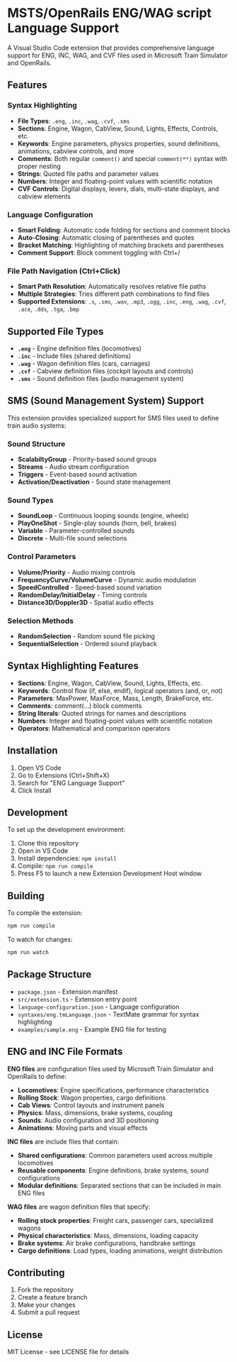 # MSTS/OpenRails ENG/WAG script Language Support

A Visual Studio Code extension that provides comprehensive language support for ENG, INC, WAG, and CVF files used in Microsoft Train Simulator and OpenRails.

## Features

### Syntax Highlighting
- **File Types**: `.eng`, `.inc`, `.wag`, `.cvf`, `.sms`
- **Sections**: Engine, Wagon, CabView, Sound, Lights, Effects, Controls, etc.
- **Keywords**: Engine parameters, physics properties, sound definitions, animations, cabview controls, and more
- **Comments**: Both regular `comment()` and special `comment(**)` syntax with proper nesting
- **Strings**: Quoted file paths and parameter values
- **Numbers**: Integer and floating-point values with scientific notation
- **CVF Controls**: Digital displays, levers, dials, multi-state displays, and cabview elements

### Language Configuration
- **Smart Folding**: Automatic code folding for sections and comment blocks
- **Auto-Closing**: Automatic closing of parentheses and quotes
- **Bracket Matching**: Highlighting of matching brackets and parentheses
- **Comment Support**: Block comment toggling with Ctrl+/

### File Path Navigation (Ctrl+Click)
- **Smart Path Resolution**: Automatically resolves relative file paths
- **Multiple Strategies**: Tries different path combinations to find files
- **Supported Extensions**: `.s`, `.sms`, `.wav`, `.mp3`, `.ogg`, `.inc`, `.eng`, `.wag`, `.cvf`, `.ace`, `.dds`, `.tga`, `.bmp`

## Supported File Types

- **`.eng`** - Engine definition files (locomotives)
- **`.inc`** - Include files (shared definitions)
- **`.wag`** - Wagon definition files (cars, carriages)
- **`.cvf`** - Cabview definition files (cockpit layouts and controls)
- **`.sms`** - Sound definition files (audio management system)

## SMS (Sound Management System) Support

This extension provides specialized support for SMS files used to define train audio systems:

### Sound Structure
- **ScalabiltyGroup** - Priority-based sound groups
- **Streams** - Audio stream configuration
- **Triggers** - Event-based sound activation
- **Activation/Deactivation** - Sound state management

### Sound Types
- **SoundLoop** - Continuous looping sounds (engine, wheels)
- **PlayOneShot** - Single-play sounds (horn, bell, brakes)
- **Variable** - Parameter-controlled sounds
- **Discrete** - Multi-file sound selections

### Control Parameters
- **Volume/Priority** - Audio mixing controls
- **FrequencyCurve/VolumeCurve** - Dynamic audio modulation
- **SpeedControlled** - Speed-based sound variation
- **RandomDelay/InitialDelay** - Timing controls
- **Distance3D/Doppler3D** - Spatial audio effects

### Selection Methods
- **RandomSelection** - Random sound file picking
- **SequentialSelection** - Ordered sound playback

## Syntax Highlighting Features

- **Sections**: Engine, Wagon, CabView, Sound, Lights, Effects, etc.
- **Keywords**: Control flow (if, else, endif), logical operators (and, or, not)
- **Parameters**: MaxPower, MaxForce, Mass, Length, BrakeForce, etc.
- **Comments**: comment(...) block comments
- **String literals**: Quoted strings for names and descriptions
- **Numbers**: Integer and floating-point values with scientific notation
- **Operators**: Mathematical and comparison operators

## Installation

1. Open VS Code
2. Go to Extensions (Ctrl+Shift+X)
3. Search for "ENG Language Support"
4. Click Install

## Development

To set up the development environment:

1. Clone this repository
2. Open in VS Code
3. Install dependencies: `npm install`
4. Compile: `npm run compile`
5. Press F5 to launch a new Extension Development Host window

## Building

To compile the extension:

```bash
npm run compile
```

To watch for changes:

```bash
npm run watch
```

## Package Structure

- `package.json` - Extension manifest
- `src/extension.ts` - Extension entry point
- `language-configuration.json` - Language configuration
- `syntaxes/eng.tmLanguage.json` - TextMate grammar for syntax highlighting
- `examples/sample.eng` - Example ENG file for testing

## ENG and INC File Formats

**ENG files** are configuration files used by Microsoft Train Simulator and OpenRails to define:
- **Locomotives**: Engine specifications, performance characteristics
- **Rolling Stock**: Wagon properties, cargo definitions
- **Cab Views**: Control layouts and instrument panels
- **Physics**: Mass, dimensions, brake systems, coupling
- **Sounds**: Audio configuration and 3D positioning
- **Animations**: Moving parts and visual effects

**INC files** are include files that contain:
- **Shared configurations**: Common parameters used across multiple locomotives
- **Reusable components**: Engine definitions, brake systems, sound configurations
- **Modular definitions**: Separated sections that can be included in main ENG files

**WAG files** are wagon definition files that specify:
- **Rolling stock properties**: Freight cars, passenger cars, specialized wagons
- **Physical characteristics**: Mass, dimensions, loading capacity
- **Brake systems**: Air brake configurations, handbrake settings
- **Cargo definitions**: Load types, loading animations, weight distribution

## Contributing

1. Fork the repository
2. Create a feature branch
3. Make your changes
4. Submit a pull request

## License

MIT License - see LICENSE file for details
